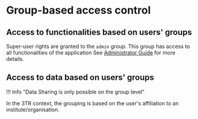 # Group-based access control

## Access to functionalities based on users' groups

Super-user rights are granted to the `admin` group. This group has access to all functionalities of the application
See [Administrator Guide](../../admin-guide/overview) for more details.

## Access to data based on users' groups
!!! Info "Data Sharing is only possible on the group level"

In the 3TR context, the grouping is based on the user's affiliation to an institute/organisation.